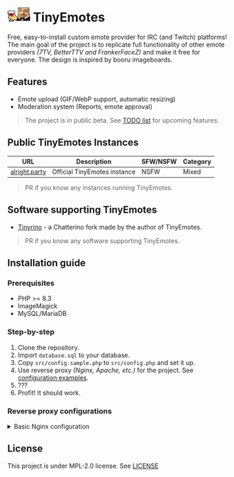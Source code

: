 # ![](/icon.png) TinyEmotes

Free, easy-to-install custom emote provider for IRC (and Twitch) platforms!
The main goal of the project is to replicate full functionality of other emote providers *(7TV, BetterTTV and FrankerFaceZ)* and make it free for everyone. The design is inspired by booru imageboards.

## Features

+ Emote upload (GIF/WebP support, automatic resizing)
+ Moderation system (Reports, emote approval)

> The project is in public beta. See [TODO list](https://github.com/users/ilotterytea/projects/11) for upcoming features.

## Public TinyEmotes Instances

| URL | Description | SFW/NSFW | Category |
|-----|-------------|----------|----------|
| [alright.party](https://alright.party) | Official TinyEmotes instance | NSFW | Mixed

> PR if you know any instances running TinyEmotes.

## Software supporting TinyEmotes

+ [Tinyrino](https://github.com/ilotterytea/tinyrino) - a Chatterino fork made by the author of TinyEmotes.

> PR if you know any software supporting TinyEmotes.

## Installation guide

### Prerequisites

+ PHP >= 8.3
+ ImageMagick
+ MySQL/MariaDB

### Step-by-step

1. Clone the repository.
2. Import `database.sql` to your database.
3. Copy `src/config.sample.php` to `src/config.php` and set it up.
4. Use reverse proxy *(Nginx, Apache, etc.)* for the project. See [configuration examples](#reverse-proxy-configurations).
5. ???
6. Profit! It should work.

### Reverse proxy configurations

<details>
<summary>Basic Nginx configuration</summary>

```nginx
server {
    server_name tinyemotesinstance.com;

    root /www/tinyemotesinstance/public;
    index index.php;

    location ~ ^/static/?(.*)$ {
        root /www/tinyemotesinstance/public;
        try_files /custom_static/$1 /static/$1 =404;
    }

    location / {
	    try_files $uri $uri/ /index.php?$query_string;
    }

    location ~ \.php$ {
	    include fastcgi_params;
	    fastcgi_pass unix:/run/php/php-fpm.sock;
	    fastcgi_index index.php;
	    fastcgi_param SCRIPT_FILENAME $document_root$fastcgi_script_name;
    }

    location ~* \.(js|css|png|jpg|jpeg|gif|webp|ico)$ {
        expires 6M;
        access_log off;
        add_header Cache-Control "public";
    }

    location ~ /\. {
        deny all;
    }
}
```

</details>

## License

This project is under MPL-2.0 license. See [LICENSE](/LICENSE)